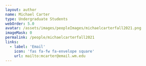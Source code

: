 ```yaml
---
layout: author
name: Michael Carter
type: Undergraduate Students
webOrder: 5.0
avatar: /assets/images/peopleImages/michaelcarterfall2021.png
imageMask: 0
permalink: /people/michaelcarterfall2021
links:
  - label: 'Email'
    icon: 'fas fa-fw fa-envelope square'
    url: mailto:mcarter@email.wm.edu
---
```

